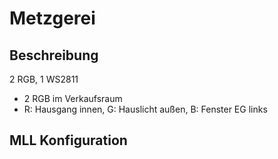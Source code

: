 # Metzgerei

## Beschreibung

2 RGB, 1 WS2811

- 2 RGB im Verkaufsraum
- R: Hausgang innen, G: Hauslicht außen, B: Fenster EG links 

## MLL Konfiguration